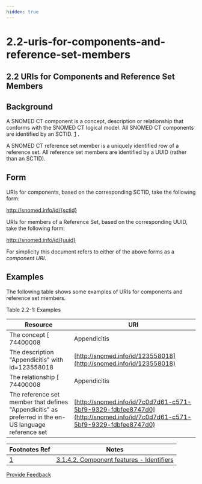 ```yaml
---
hidden: true
---
```


# 2.2-uris-for-components-and-reference-set-members

## 2.2 URIs for Components and Reference Set Members

## Background

A SNOMED CT component is a concept, description or relationship that conforms with the SNOMED CT logical model. All SNOMED CT components are identified by an SCTID. [1](https://confluence.ihtsdotools.org/display/DOCURI/2.2+URIs+for+Components+and+Reference+Set+Members#Footnote1) .

A SNOMED CT reference set member is a uniquely identified row of a reference set. All reference set members are identified by a UUID (rather than an SCTID).

## Form

URIs for components, based on the corresponding SCTID, take the following form:

http://snomed.info/id/{sctid}

URIs for members of a Reference Set, based on the corresponding UUID, take the following form:

http://snomed.info/id/{uuid}

For simplicity this document refers to either of the above forms as a _component URI_.

## Examples

The following table shows some examples of URIs for components and reference set members.

Table 2.2-1: Examples

| **Resource**                                                                                          | **URI**                                                                                                                  |
| ----------------------------------------------------------------------------------------------------- | ------------------------------------------------------------------------------------------------------------------------ |
| The concept \[ 74400008                                                                               | Appendicitis                                                                                                             |
| The description "Appendicitis" with id=123558018                                                      | [http://snomed.info/id/123558018](http://snomed.info/id/123558018)                                                       |
| The relationship \[ 74400008                                                                          | Appendicitis                                                                                                             |
| The reference set member that defines "Appendicitis" as preferred in the en-US language reference set | [http://snomed.info/id/7c0d7d61-c571-5bf9-9329-fdbfee8747d0](http://snomed.info/id/7c0d7d61-c571-5bf9-9329-fdbfee8747d0) |

| Footnotes Ref                                                                                                              | Notes                                                                                                                                    |
| -------------------------------------------------------------------------------------------------------------------------- | ---------------------------------------------------------------------------------------------------------------------------------------- |
| [1](https://confluence.ihtsdotools.org/display/DOCURI/2.2+URIs+for+Components+and+Reference+Set+Members#FootnoteMarker1-0) | [3.1.4.2. Component features - Identifiers](https://confluence.ihtsdotools.org/display/WIPTIG/3.1.4.2.+Component+features+-+Identifiers) |

<a href="https://docs.google.com/forms/d/e/1FAIpQLScTmbZIf0UEQwYDkY27EEWBkaiYkHSbR0_9DmFrMLXoQLyL7Q/viewform?usp=pp_url&#x26;entry.1767247133=URI+Standard&#x26;entry.670899847=2.2%20URIs%20for%20Components%20and%20Reference%20Set%20Members" class="button primary">Provide Feedback</a>
